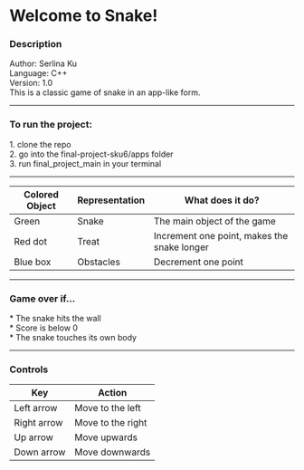 <h1>Welcome to Snake!</h1>

<h3>Description</h3>
Author: Serlina Ku <br>
Language: C++ <br>
Version: 1.0 <br>
This is a classic game of snake in an app-like form.

***

<h3>To run the project:</h3>
1. clone the repo <br>
2. go into the final-project-sku6/apps folder <br>
3. run final_project_main in your terminal <br>

***

| Colored Object | Representation | What does it do? | 
| ------------- | ------------- | ------------- |
| Green  | Snake  | The main object of the game |
| Red dot  | Treat  | Increment one point, makes the snake longer |
| Blue box  | Obstacles  | Decrement one point |

***
<h3>Game over if...</h3>
  * The snake hits the wall <br>
  * Score is below 0 <br>
  * The snake touches its own body <br>
  
 ***
<h3>Controls</h3>

| Key  | Action |
| ------------- | ------------- |
| Left arrow  | Move to the left  |
| Right arrow  | Move to the right  |
| Up arrow  | Move upwards  |
| Down arrow  | Move downwards  |
